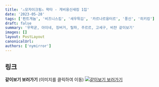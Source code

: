 ```yaml
---
title: '⚠️모자이크됨⚠️ 왁타 - 게비융신새킹 1집'
date: '2023-05-28'
tags: ['뢴트게늄', '비즈니스킴', '새우튀김', '카르나르융터르', '풍신', '히키킹']
draft: false
summary: '우왁굳, 아이네, 징버거, 릴파, 주르르, 고세구, 비챤 같이보기'
images: []
layout: PostLayout
canonicalUrl:
authors: ['nymirror']
---
```


## 링크

**같이보기 보러가기** (이미지를 클릭하여 이동)
[![같이보기 보러가기](https://cdn.discordapp.com/attachments/1136601898116464710/1211650793904807976/logo.png?ex=65eef8bc&is=65dc83bc&hm=95dc0e08c1f43025dd60def429896697b3787a9f923593eb50b24e9fb6280361&)](https://youtu.be/0KjhdsfZHmA)

